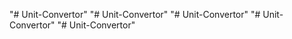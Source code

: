 "# Unit-Convertor" 
"# Unit-Convertor" 
"# Unit-Convertor" 
"# Unit-Convertor" 
"# Unit-Convertor" 
